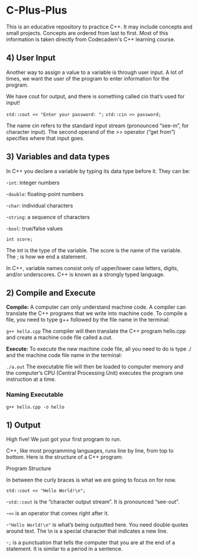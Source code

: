 # C-Plus-Plus
This is an educative repository to practice C++. It may include concepts and small projects.
Concepts are ordered from last to first. Most of this information is taken directly from Codecadem's C++ learning course.

## 4) User Input

Another way to assign a value to a variable is through user input. A lot of times, we want the user of the program to enter information for the program.

We have cout for output, and there is something called cin that’s used for input!

<code>std::cout << "Enter your password: ";</code>
<code>std::cin >> password;</code>

The name cin refers to the standard input stream (pronounced “see-in”, for character input). The second operand of the >> operator (“get from”) specifies where that input goes.

## 3) Variables and data types

In C++ you declare a variable by typing its data type before it. They can be:

-<code>int</code>: integer numbers

-<code>double</code>: floating-point numbers

-<code>char</code>: individual characters

-<code>string</code>: a sequence of characters

-<code>bool</code>: true/false values

<code>int score;</code>

The int is the type of the variable.
The score is the name of the variable.
The ; is how we end a statement.

In C++, variable names consist only of upper/lower case letters, digits, and/or underscores. C++ is known as a strongly typed language.

## 2) Compile and Execute

<strong>Compile:</strong> A computer can only understand machine code. A compiler can translate the C++ programs that we write into machine code. To compile a file, you need to type g++ followed by the file name in the terminal:

<code>g++ hello.cpp</code>
The compiler will then translate the C++ program hello.cpp and create a machine code file called a.out.

<strong>Execute:</strong> To execute the new machine code file, all you need to do is type ./ and the machine code file name in the terminal:

<code>./a.out</code>
The executable file will then be loaded to computer memory and the computer’s CPU (Central Processing Unit) executes the program one instruction at a time.

### Naming Executable

<code>g++ hello.cpp -o hello</code>

## 1) Output

High five! We just got your first program to run.

C++, like most programming languages, runs line by line, from top to bottom. Here is the structure of a C++ program:

Program Structure

In between the curly braces is what we are going to focus on for now.

<code>std::cout << "Hello World!\n";</code>

-<code>std::cout</code> is the “character output stream”. It is pronounced “see-out”.

-<code><<</code> is an operator that comes right after it.

-<code>"Hello World!\n"</code> is what’s being outputted here. You need double quotes around text. The \n is a special character that indicates a new line.

-<code>;</code> is a punctuation that tells the computer that you are at the end of a statement. It is similar to a period in a sentence.

